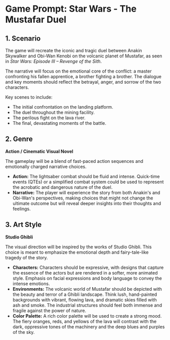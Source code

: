 # Game Prompt: Star Wars - The Mustafar Duel

## 1. Scenario

The game will recreate the iconic and tragic duel between Anakin Skywalker and Obi-Wan Kenobi on the volcanic planet of Mustafar, as seen in *Star Wars: Episode III – Revenge of the Sith*.

The narrative will focus on the emotional core of the conflict: a master confronting his fallen apprentice, a brother fighting a brother. The dialogue and key moments should reflect the betrayal, anger, and sorrow of the two characters.

Key scenes to include:
- The initial confrontation on the landing platform.
- The duel throughout the mining facility.
- The perilous fight on the lava river.
- The final, devastating moments of the battle.

## 2. Genre

**Action / Cinematic Visual Novel**

The gameplay will be a blend of fast-paced action sequences and emotionally charged narrative choices.

-   **Action:** The lightsaber combat should be fluid and intense. Quick-time events (QTEs) or a simplified combat system could be used to represent the acrobatic and dangerous nature of the duel.
-   **Narrative:** The player will experience the story from both Anakin's and Obi-Wan's perspectives, making choices that might not change the ultimate outcome but will reveal deeper insights into their thoughts and feelings.

## 3. Art Style

**Studio Ghibli**

The visual direction will be inspired by the works of Studio Ghibli. This choice is meant to emphasize the emotional depth and fairy-tale-like tragedy of the story.

-   **Characters:** Characters should be expressive, with designs that capture the essence of the actors but are rendered in a softer, more animated style. Emphasis on facial expressions and body language to convey the intense emotions.
-   **Environments:** The volcanic world of Mustafar should be depicted with the beauty and terror of a Ghibli landscape. Think lush, hand-painted backgrounds with vibrant, flowing lava, and dramatic skies filled with ash and smoke. The industrial structures should feel both immense and fragile against the power of nature.
-   **Color Palette:** A rich color palette will be used to create a strong mood. The fiery oranges, reds, and yellows of the lava will contrast with the dark, oppressive tones of the machinery and the deep blues and purples of the sky.